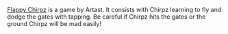 [Flappy Chirpz](https://play.fancade.com/60D2F534EC209A8D) is a game by  Artast.
It consists with Chirpz learning to fly and dodge the gates with tapping.
Be careful if Chirpz hits the gates or the ground Chirpz will be mad easily!
